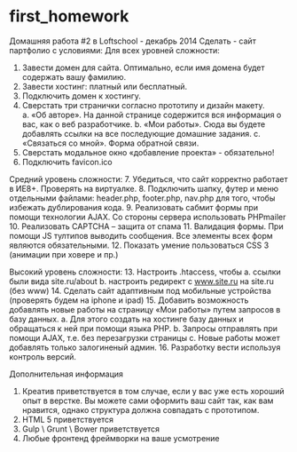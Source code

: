 first_homework
==============

Домашняя работа #2 в Loftschool - декабрь 2014 Сделать - сайт партфолио
 с условиями:
 Для всех уровней сложности:
1.	Завести домен для сайта. Оптимально, если имя домена будет содержать вашу фамилию.
2.	Завести хостинг: платный или бесплатный.
3.	Подключить домен к хостингу.
4.	Сверстать три странички согласно прототипу и дизайн макету.  
a.	«Об авторе». На данной странице содержится вся информация о вас, как о веб разработчике.
b.	«Мои работы».  Сюда вы будете добавлять ссылки на все последующие домашние задания.
c.	«Связаться со мной». Форма обратной связи. 
5.	Сверстать модальное окно «добавление проекта» - обязательно! 
6.	Подключить favicon.ico 

Средний уровень сложности:
7.	Убедиться, что сайт корректно работает в ИЕ8+. Проверять на виртуалке.
8.	Подключить шапку, футер и меню отдельными файлами: header.php, footer.php, nav.php для того, чтобы избежать дублирования кода.
9.	Реализовать сабмит формы при помощи технологии AJAX. Со стороны сервера использовать PHPmailer
10.	Реализовать CAPTCHA – защита от спама
11.	Валидация формы. При помощи JS тултипов выводить сообщения.  Все элементы всех форм являются обязательными.
12.	Показать умение пользоваться CSS 3 (анимации при ховере и пр.)


Высокий уровень сложности:
13.	Настроить .htaccess, чтобы 
a.	 ссылки были вида site.ru/about
b.	 настроить редирект с www.site.ru на site.ru (без www)
14.	Сделать сайт адаптивным под мобильные устройства (проверять будем на iphone и ipad)
15.	Добавить возможность добавлять новые работы на страницу «Мои работы» путем запросов в базу данных. 
a.	 Для этого создать на хостинге базу данных и обращаться к ней при помощи языка PHP.
b.	 Запросы отправлять при помощи AJAX, т.е. без перезагрузки страницы
c.	 Новые работы может добавлять только залогиненый админ.
16.	Разработку вести используя контроль версий.

Дополнительная информация
1.	Креатив приветствуется в том случае, если у вас уже есть хороший опыт в верстке. Вы можете сами оформить ваш сайт так, как вам нравится, однако структура должна совпадать с прототипом.
2.	HTML 5 приветствуется
3.	Gulp \ Grunt \ Bower  приветствуется
4.	Любые фронтенд фреймворки на ваше усмотрение

